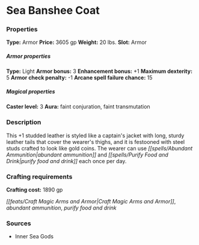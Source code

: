 ﻿---
Title: "Sea Banshee Coat"
Type: "Armor"
Price: "3605 gp"
Weight: "20 lbs."
Slot: "Armor"
Armor properties Type: "Light"
Armor bonus: "3"
Enhancement bonus: "+1"
Maximum dexterity: "5"
Armor check penalty: "-1"
Arcane spell failure chance: "15"
Caster level: "3"
Aura: "faint conjuration, faint transmutation"
Description: |
  "This _+1 studded leather_ is styled like a captain's jacket with long, sturdy leather tails that cover the wearer's thighs, and it is festooned with steel studs crafted to look like gold coins. The wearer can use _abundant ammunition_ and _purify food and drink_ each once per day."
Crafting cost: "1890 gp"
Sources: "['Inner Sea Gods']"
---

# Sea Banshee Coat

### Properties

**Type:** Armor **Price:** 3605 gp **Weight:** 20 lbs. **Slot:** Armor

##### Armor properties

**Type:** Light **Armor bonus:** 3 **Enhancement bonus:** +1 **Maximum dexterity:** 5 **Armor check penalty:** -1 **Arcane spell failure chance:** 15

##### Magical properties

**Caster level:** 3 **Aura:** faint conjuration, faint transmutation

### Description

This +1 studded leather is styled like a captain's jacket with long, sturdy leather tails that cover the wearer's thighs, and it is festooned with steel studs crafted to look like gold coins. The wearer can use _[[spells/Abundant Ammunition|abundant ammunition]]_ and _[[spells/Purify Food and Drink|purify food and drink]]_ each once per day.

### Crafting requirements

**Crafting cost:** 1890 gp

_[[feats/Craft Magic Arms and Armor|Craft Magic Arms and Armor]]_, _abundant ammunition_, _purify food and drink_

### Sources

* Inner Sea Gods